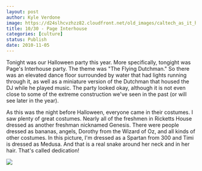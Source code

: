 ```yaml
---
layout: post
author: Kyle Verdone
image: https://d24slhcvzhzz82.cloudfront.net/old_images/caltech_as_it_happens/6a0105349b8251970b0133f597c221970b.jpg
title: 10/30 - Page Interhouse
categories: [culture]
status: Publish
date: 2010-11-05
---
```


Tonight was our Halloween party this year. More specifically, tongight was Page's Interhouse party. The theme was "The Flying Dutchman." So there was an elevated dance floor surrounded by water that had lights running through it, as well as a miniature version of the Dutchman that housed the DJ while he played music. The party looked okay, although it is not even close to some of the extreme construction we've seen in the past (or will see later in the year).

As this was the night before Halloween, everyone came in their costumes. I saw plenty of great costumes. Nearly all of the freshmen in Ricketts House dressed as another freshman nicknamed Genesis. There were people dressed as bananas, angels, Dorothy from the Wizard of Oz, and all kinds of other costumes. In this picture, I'm dressed as a Spartan from 300 and Timi is dressed as Medusa. And that is a real snake around her neck and in her hair. That's called dedication!

![](https://d24slhcvzhzz82.cloudfront.net/old_images/caltech_as_it_happens/6a0105349b8251970b013488b7fbf6970c.jpg)
